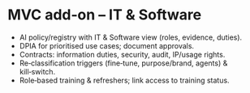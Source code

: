 # MVC add‑on – IT & Software
<ul>
  <li>AI policy/registry with IT & Software view (roles, evidence, duties).</li>
  <li>DPIA for prioritised use cases; document approvals.</li>
  <li>Contracts: information duties, security, audit, IP/usage rights.</li>
  <li>Re‑classification triggers (fine‑tune, purpose/brand, agents) & kill‑switch.</li>
  <li>Role‑based training & refreshers; link access to training status.</li>
</ul>
